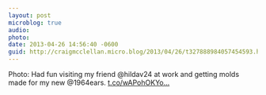```yaml
---
layout: post
microblog: true
audio: 
photo: 
date: 2013-04-26 14:56:40 -0600
guid: http://craigmcclellan.micro.blog/2013/04/26/t327888984057454593.html
---
```

Photo: Had fun visiting my friend @hildav24 at work and getting molds made for my new @1964ears. [t.co/wAPohOKYo...](http://t.co/wAPohOKYos)
